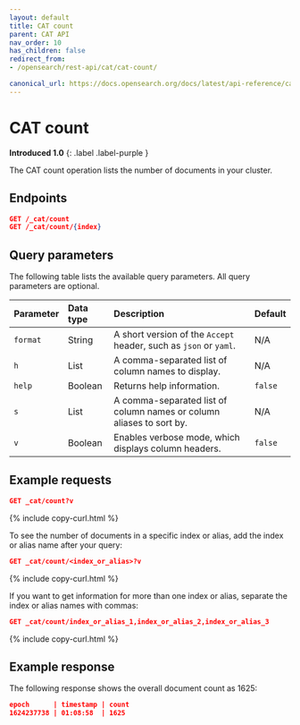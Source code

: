 ```yaml
---
layout: default
title: CAT count
parent: CAT API
nav_order: 10
has_children: false
redirect_from:
- /opensearch/rest-api/cat/cat-count/

canonical_url: https://docs.opensearch.org/docs/latest/api-reference/cat/cat-count/
---
```


# CAT count
**Introduced 1.0**
{: .label .label-purple }

The CAT count operation lists the number of documents in your cluster.


<!-- spec_insert_start
api: cat.count
component: endpoints
-->
## Endpoints
```json
GET /_cat/count
GET /_cat/count/{index}
```
<!-- spec_insert_end -->


<!-- spec_insert_start
api: cat.count
component: query_parameters
columns: Parameter, Data type, Description, Default
include_deprecated: false
-->
## Query parameters

The following table lists the available query parameters. All query parameters are optional.

| Parameter | Data type | Description | Default |
| :--- | :--- | :--- | :--- |
| `format` | String | A short version of the `Accept` header, such as `json` or `yaml`. | N/A |
| `h` | List | A comma-separated list of column names to display. | N/A |
| `help` | Boolean | Returns help information. | `false` |
| `s` | List | A comma-separated list of column names or column aliases to sort by. | N/A |
| `v` | Boolean | Enables verbose mode, which displays column headers. | `false` |

<!-- spec_insert_end -->

## Example requests

```json
GET _cat/count?v
```
{% include copy-curl.html %}

To see the number of documents in a specific index or alias, add the index or alias name after your query:

```json
GET _cat/count/<index_or_alias>?v
```
{% include copy-curl.html %}

If you want to get information for more than one index or alias, separate the index or alias names with commas:

```json
GET _cat/count/index_or_alias_1,index_or_alias_2,index_or_alias_3
```
{% include copy-curl.html %}

## Example response

The following response shows the overall document count as 1625:

```json
epoch      | timestamp | count
1624237738 | 01:08:58  | 1625
```
